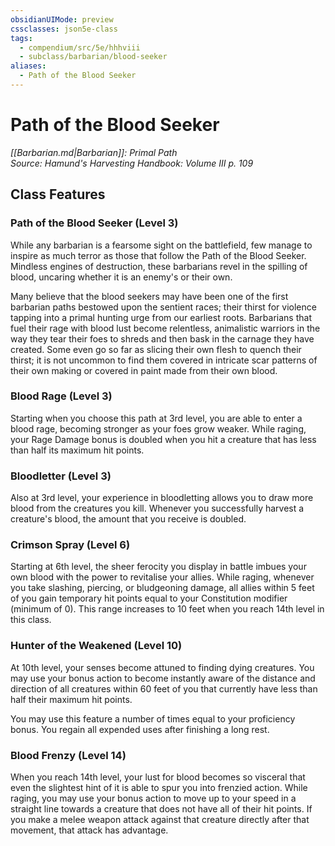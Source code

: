 ```yaml
---
obsidianUIMode: preview
cssclasses: json5e-class
tags:
  - compendium/src/5e/hhhviii
  - subclass/barbarian/blood-seeker
aliases:
  - Path of the Blood Seeker
---
```

# Path of the Blood Seeker
*[[Barbarian.md\|Barbarian]]: Primal Path*  
*Source: Hamund's Harvesting Handbook: Volume III p. 109*  


## Class Features

### Path of the Blood Seeker (Level 3)

While any barbarian is a fearsome sight on the battlefield, few manage to inspire as much terror as those that follow the Path of the Blood Seeker. Mindless engines of destruction, these barbarians revel in the spilling of blood, uncaring whether it is an enemy's or their own.

Many believe that the blood seekers may have been one of the first barbarian paths bestowed upon the sentient races; their thirst for violence tapping into a primal hunting urge from our earliest roots. Barbarians that fuel their rage with blood lust become relentless, animalistic warriors in the way they tear their foes to shreds and then bask in the carnage they have created. Some even go so far as slicing their own flesh to quench their thirst; it is not uncommon to find them covered in intricate scar patterns of their own making or covered in paint made from their own blood.

### Blood Rage (Level 3)

Starting when you choose this path at 3rd level, you are able to enter a blood rage, becoming stronger as your foes grow weaker. While raging, your Rage Damage bonus is doubled when you hit a creature that has less than half its maximum hit points.

### Bloodletter (Level 3)

Also at 3rd level, your experience in bloodletting allows you to draw more blood from the creatures you kill. Whenever you successfully harvest a creature's blood, the amount that you receive is doubled.

### Crimson Spray (Level 6)

Starting at 6th level, the sheer ferocity you display in battle imbues your own blood with the power to revitalise your allies. While raging, whenever you take slashing, piercing, or bludgeoning damage, all allies within 5 feet of you gain temporary hit points equal to your Constitution modifier (minimum of 0). This range increases to 10 feet when you reach 14th level in this class.

### Hunter of the Weakened (Level 10)

At 10th level, your senses become attuned to finding dying creatures. You may use your bonus action to become instantly aware of the distance and direction of all creatures within 60 feet of you that currently have less than half their maximum hit points.

You may use this feature a number of times equal to your proficiency bonus. You regain all expended uses after finishing a long rest.

### Blood Frenzy (Level 14)

When you reach 14th level, your lust for blood becomes so visceral that even the slightest hint of it is able to spur you into frenzied action. While raging, you may use your bonus action to move up to your speed in a straight line towards a creature that does not have all of their hit points. If you make a melee weapon attack against that creature directly after that movement, that attack has advantage.
